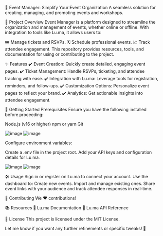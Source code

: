 🎉 Event Manager: Simplify Your Event Organization
A seamless solution for creating, managing, and promoting events and workshops.

📖 Project Overview
Event Manager is a platform designed to streamline the organization and management of events, whether online or offline.
With integration to tools like Lu.ma, it allows users to:

🎟️ Manage tickets and RSVPs.
🗓️ Schedule professional events.
📈 Track attendee engagement.
This repository provides resources, tools, and documentation for using or contributing to the project.

✨ Features
✔️ Event Creation: Quickly create detailed, engaging event pages.
✔️ Ticket Management: Handle RSVPs, ticketing, and attendee tracking with ease.
✔️ Integration with Lu.ma: Leverage tools for registration, reminders, and follow-ups.
✔️ Customization Options: Personalize event pages to reflect your brand.
✔️ Analytics: Get actionable insights into attendee engagement.

🚀 Getting Started
Prerequisites
Ensure you have the following installed before proceeding:

Node.js (v16 or higher)
npm or yarn
Git

![image](https://github.com/user-attachments/assets/a927c25f-764b-4ed1-8078-c0b96c0a47c0)
![image](https://github.com/user-attachments/assets/02a42657-6026-46b7-af03-0df30b178015)

Configure environment variables:

Create a .env file in the project root.
Add your API keys and configuration details for Lu.ma.

![image](https://github.com/user-attachments/assets/41bde8e4-07c3-4dd9-a328-6d76a0e58a5a)
![image](https://github.com/user-attachments/assets/a760e9f7-7e15-4118-b50c-5e5b2508ecf4)

🛠️ Usage
Sign in or register on Lu.ma to connect your account.
Use the dashboard to:
Create new events.
Import and manage existing ones.
Share event links with your audience and track attendee responses in real-time.

🤝 Contributing
We ❤️ contributions!

📚 Resources
🔗 Lu.ma Documentation
🔗 Lu.ma API Reference

📜 License
This project is licensed under the MIT License.

Let me know if you want any further refinements or specific tweaks! 🚀




